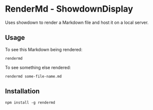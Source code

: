 RenderMd - ShowdownDisplay
==============

Uses showdown to render a Markdown file and host it on a local server.

Usage
-------
To see this Markdown being rendered:

    rendermd

To see something else rendered:

    rendermd some-file-name.md

Installation
------------
    npm install -g rendermd
